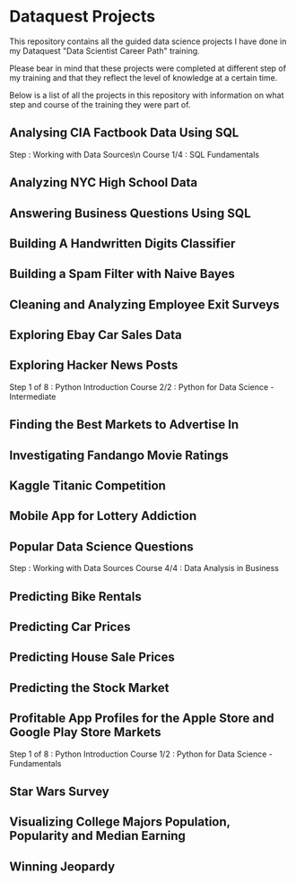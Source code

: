 # Dataquest Projects

This repository contains all the guided data science projects I have done in my Dataquest "Data Scientist Career Path"  training.

Please bear in mind that these projects were completed at different step of my training and that they reflect the level of knowledge at a certain time.

Below is a list of all the projects in this repository with information on what step and course of the training they were part of.

## Analysing CIA Factbook Data Using SQL

Step : Working with Data Sources\n
Course 1/4 : SQL Fundamentals

## Analyzing NYC High School Data



## Answering Business Questions Using SQL

## Building A Handwritten Digits Classifier

## Building a Spam Filter with Naive Bayes

## Cleaning and Analyzing Employee Exit Surveys

## Exploring Ebay Car Sales Data

## Exploring Hacker News Posts

Step 1 of 8 : Python Introduction
Course 2/2 : Python for Data Science - Intermediate

## Finding the Best Markets to Advertise In

## Investigating Fandango Movie Ratings

## Kaggle Titanic Competition

## Mobile App for Lottery Addiction

## Popular Data Science Questions

Step : Working with Data Sources
Course 4/4 : Data Analysis in Business

## Predicting Bike Rentals

## Predicting Car Prices

## Predicting House Sale Prices

## Predicting the Stock Market

## Profitable App Profiles for the Apple Store and Google Play Store Markets

Step 1 of 8 : Python Introduction
Course 1/2 : Python for Data Science - Fundamentals

## Star Wars Survey

## Visualizing College Majors Population, Popularity and Median Earning

## Winning Jeopardy


